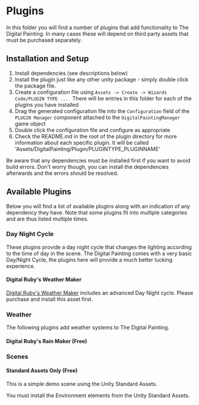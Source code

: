 ﻿# Plugins

In this folder you will find a number of plugins that add functionality to The Digital Painting. In many cases these will depend on third party assets that must be purchased separately.

## Installation and Setup


  1. Install dependencies (see descriptions below)
  2. Install the plugin just like any other unity package - simply double click the package file. 
  3. Create a configuration file using `Assets -> Create -> Wizards Code/PLUGIN TYPE ... ` There will be entries in this folder for each of the plugins you have installed
  4. Drag the generated configuration file into the `Configuration` field of the `PLUGIN Manager` component attached to the `DigitalPaintingManager` game object
  5. Double click the configuration file and configure as appropriate
  6. Check the README.md in the root of the plugin directory for more information about each specific plugin. It will be called 'Assets/DigitalPainting/Plugin/PLUGINTYPE_PLUGINNAME'

Be aware that any dependencies must be installed first if you want to avoid build errors. Don't worry though, you can install the dependencies afterwards and the errors should be resolved.

## Available Plugins

Below you will find a list of available plugins along with an indication of any dependency they have. Note that some plugins fit into multiple categories and are thus listed multiple times.

### Day Night Cycle

These plugins provide a day night cycle that changes the lighting according to the time of day in the scene. The Digital Painting comes with a very basic Day/Night Cycle, the plugins here will provide a much better lucking experience.

#### Digital Ruby's Weather Maker

[Digital Ruby's Weather Maker](https://assetstore.unity.com/packages/tools/particles-effects/weather-maker-sky-weather-water-volumetric-light-60955) includes an advanced Day Night cycle. Please purchase and install this asset first.

### Weather 

The following plugins add weather systems to The Digital Painting.

#### Digital Ruby's Rain Maker (Free)

### Scenes

#### Standard Assets Only (Free)

This is a simple demo scene using the Unity Standard Assets.

You must install the Environment elements from the Unity Standard Assets.



